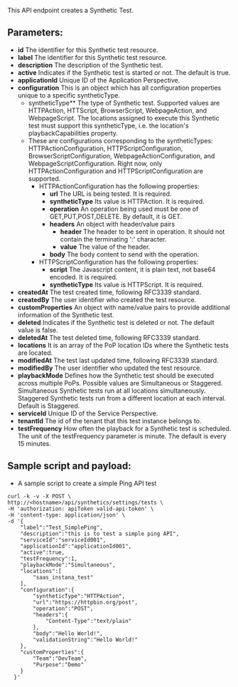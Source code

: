 This API endpoint creates a Synthetic Test.

## Parameters:
- **id** The identifier for this Synthetic test resource.
- **label** The identifier for this Synthetic test resource.
- **description** The description of the Synthetic test.
- **active** Indicates if the Synthetic test is started or not. The default is
  true.
- **applicationId** Unique ID of the Application Perspective.
- **configuration** This is an object which has all configuration properties unique to a
  specific syntheticType. 
  - syntheticType** The type of Synthetic test. Supported values are HTTPAction, HTTScript, BrowserScript, WebpageAction,
  and WebpageScript. The locations assigned to execute this Synthetic
  test must support this syntheticType, i.e. the location's
  playbackCapabilities property.
  - These are configurations corresponding to the syntheticTypes: HTTPActionConfiguration, HTTPScriptConfiguration,
    BrowserScriptConfiguration, WebpageActionConfiguration, and WebpageScriptConfiguration. Right now, only HTTPActionConfiguration 
    and HTTPScriptConfiguration are supported. 
    - HTTPActionConfiguration has the following properties:
      - **url** The URL is being tested. It is required. 
      - **syntheticType** Its value is HTTPAction. It is required.
      - **operation** An operation being used must be one of GET,PUT,POST,DELETE. By default, it is GET.
      - **headers** An object with header/value pairs 
        - **header** The header to be sent in operation. It should not contain the terminating ':' character.
        - **value** The value of the header.
      - **body** The body content to send with the operation.
    - HTTPScriptConfiguration has the following properties:
      - **script** The Javascript content, it is plain text, not base64 encoded. It is required.
      - **syntheticType** Its value is HTTPScript. It is required. 
- **createdAt** The test created time, following RFC3339 standard.
- **createdBy** The user identifier who created the test resource.
- **customProperties** An object with name/value pairs to provide additional information of the Synthetic test.
- **deleted** Indicates if the Synthetic test is deleted or not. The default value is false.
- **deletedAt** The test deleted time, following RFC3339 standard.
- **locations** It is an array of the PoP location IDs where the Synthetic tests are located.
- **modifiedAt** The test last updated time, following RFC3339 standard.
- **modifiedBy** The user identifier who updated the test resource.
- **playbackMode** Defines how the Synthetic test should be executed across multiple
  PoPs. Possible values are Simultaneous or Staggered. Simultaneous
  Synthetic tests run at all locations simultaneously. Staggered
  Synthetic tests run from a different location at each interval.
  Default is Staggered.
- **serviceId** Unique ID of the Service Perspective.
- **tenantId** The id of the tenant that this test instance belongs to. 
- **testFrequency** How often the playback for a Synthetic test is scheduled. The unit of the testFrequency parameter is minute. 
  The default is every 15 minutes. 

## Sample script and payload: 
- A sample script to create a simple Ping API test

```
curl -k -v -X POST \
http://<hostname>/api/synthetics/settings/tests \
-H 'authorization: apiToken valid-api-token' \
-H 'content-type: application/json' \
-d '{
    "label":"Test_SimplePing",
    "description":"this is to test a simple ping API",
    "serviceId":"serviceId001",
    "applicationId":"applicationId001",
    "active":true,
    "testFrequency":1,
    "playbackMode":"Simultaneous",
    "locations":[
        "saas_instana_test"
    ],
    "configuration":{
        "syntheticType":"HTTPAction",
        "url":"https://httpbin.org/post",
        "operation":"POST",
        "headers":{
            "Content-Type":"text/plain"
        },
        "body":"Hello World!",
        "validationString":"Hello World!"
    },
    "customProperties":{
        "Team":"DevTeam",
        "Purpose":"Demo"
    }
  }'
```